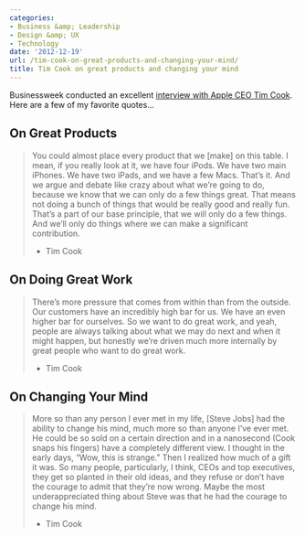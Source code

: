 ```yaml
---
categories:
- Business &amp; Leadership
- Design &amp; UX
- Technology
date: '2012-12-19'
url: /tim-cook-on-great-products-and-changing-your-mind/
title: Tim Cook on great products and changing your mind
---
```


Businessweek conducted an excellent <a href="http://www.businessweek.com/articles/2012-12-06/tim-cooks-freshman-year-the-apple-ceo-speaks">interview with Apple CEO Tim Cook</a>. Here are a few of my favorite quotes...

<h2>On Great Products</h2>

<blockquote>You could almost place every product that we [make] on this table. I mean, if you really look at it, we have four iPods. We have two main iPhones. We have two iPads, and we have a few Macs. That’s it. And we argue and debate like crazy about what we’re going to do, because we know that we can only do a few things great. That means not doing a bunch of things that would be really good and really fun. That’s a part of our base principle, that we will only do a few things. And we’ll only do things where we can make a significant contribution.

- Tim Cook</blockquote>

<h2>On Doing Great Work</h2>

<blockquote>There’s more pressure that comes from within than from the outside. Our customers have an incredibly high bar for us. We have an even higher bar for ourselves. So we want to do great work, and yeah, people are always talking about what we may do next and when it might happen, but honestly we’re driven much more internally by great people who want to do great work.

- Tim Cook</blockquote>

<h2>On Changing Your Mind</h2>

<blockquote>More so than any person I ever met in my life, [Steve Jobs] had the ability to change his mind, much more so than anyone I’ve ever met. He could be so sold on a certain direction and in a nanosecond (Cook snaps his fingers) have a completely different view. I thought in the early days, “Wow, this is strange.” Then I realized how much of a gift it was. So many people, particularly, I think, CEOs and top executives, they get so planted in their old ideas, and they refuse or don’t have the courage to admit that they’re now wrong. Maybe the most underappreciated thing about Steve was that he had the courage to change his mind.

- Tim Cook</blockquote>